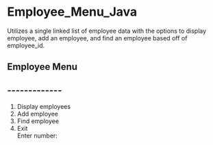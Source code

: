 # Employee_Menu_Java
 Utilizes a single linked list of employee data with the options to display employee, add an employee, and find an employee based off of employee_id.
 

## Employee Menu
## -------------
  1. Display employees <br/>
  2. Add employee <br/>
  3. Find employee <br/>
  0. Exit <br/>
 Enter number:
